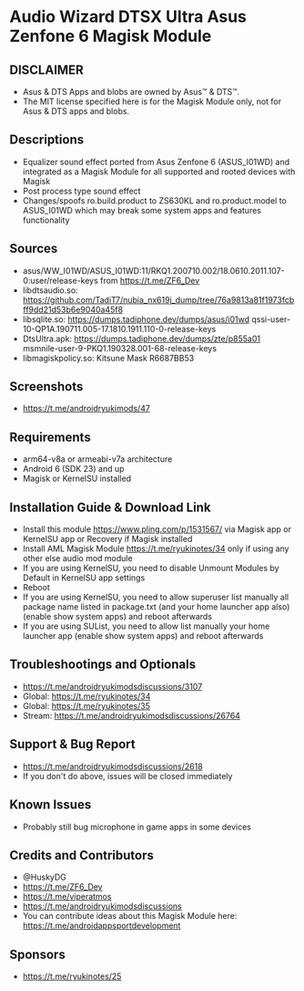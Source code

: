 # Audio Wizard DTSX Ultra Asus Zenfone 6 Magisk Module

## DISCLAIMER
- Asus & DTS Apps and blobs are owned by Asus™ & DTS™.
- The MIT license specified here is for the Magisk Module only, not for Asus & DTS apps and blobs.

## Descriptions
- Equalizer sound effect ported from Asus Zenfone 6 (ASUS_I01WD) and integrated as a Magisk Module for all supported and rooted devices with Magisk
- Post process type sound effect
- Changes/spoofs ro.build.product to ZS630KL and ro.product.model to ASUS_I01WD which may break some system apps and features functionality

## Sources
- asus/WW_I01WD/ASUS_I01WD:11/RKQ1.200710.002/18.0610.2011.107-0:user/release-keys from https://t.me/ZF6_Dev
- libdtsaudio.so: https://github.com/TadiT7/nubia_nx619j_dump/tree/76a9813a81f1973fcbff9dd21d53b6e9040a45f8
- libsqlite.so: https://dumps.tadiphone.dev/dumps/asus/i01wd qssi-user-10-QP1A.190711.005-17.1810.1911.110-0-release-keys
- DtsUltra.apk: https://dumps.tadiphone.dev/dumps/zte/p855a01 msmnile-user-9-PKQ1.190328.001-68-release-keys
- libmagiskpolicy.so: Kitsune Mask R6687BB53

## Screenshots
- https://t.me/androidryukimods/47

## Requirements
- arm64-v8a or armeabi-v7a architecture
- Android 6 (SDK 23) and up
- Magisk or KernelSU installed

## Installation Guide & Download Link
- Install this module https://www.pling.com/p/1531567/ via Magisk app or KernelSU app or Recovery if Magisk installed
- Install AML Magisk Module https://t.me/ryukinotes/34 only if using any other else audio mod module
- If you are using KernelSU, you need to disable Unmount Modules by Default in KernelSU app settings
- Reboot
- If you are using KernelSU, you need to allow superuser list manually all package name listed in package.txt (and your home launcher app also) (enable show system apps) and reboot afterwards
- If you are using SUList, you need to allow list manually your home launcher app (enable show system apps) and reboot afterwards

## Troubleshootings and Optionals
- https://t.me/androidryukimodsdiscussions/3107
- Global: https://t.me/ryukinotes/34
- Global: https://t.me/ryukinotes/35
- Stream: https://t.me/androidryukimodsdiscussions/26764

## Support & Bug Report
- https://t.me/androidryukimodsdiscussions/2618
- If you don't do above, issues will be closed immediately

## Known Issues
- Probably still bug microphone in game apps in some devices

## Credits and Contributors
- @HuskyDG
- https://t.me/ZF6_Dev
- https://t.me/viperatmos
- https://t.me/androidryukimodsdiscussions
- You can contribute ideas about this Magisk Module here: https://t.me/androidappsportdevelopment

## Sponsors
- https://t.me/ryukinotes/25


